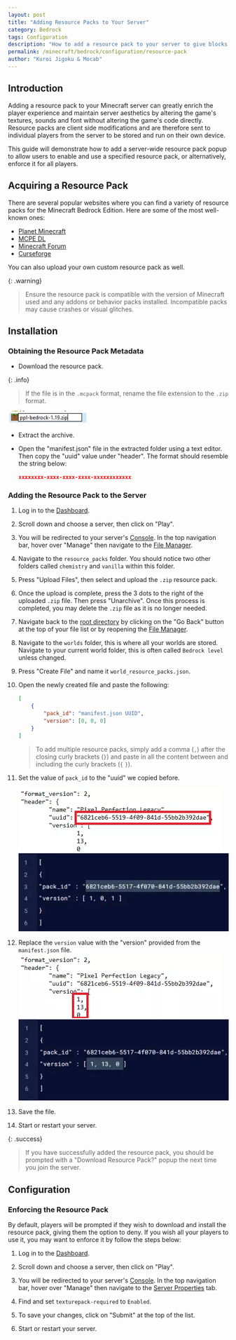 ```yaml
---
layout: post
title: "Adding Resource Packs to Your Server"
category: Bedrock
tags: Configuration
description: "How to add a resource pack to your server to give blocks and textures a new look and feel."
permalink: /minecraft/bedrock/configuration/resource-pack
author: "Kuroi Jigoku & Mocab"
---
```


## Introduction

Adding a resource pack to your Minecraft server can greatly enrich the player experience and maintain server aesthetics by altering the game's textures, sounds and font without altering the game's code directly. Resource packs are client side modifications and are therefore sent to individual players from the server to be stored and run on their own device.

This guide will demonstrate how to add a server-wide resource pack popup to allow users to enable and use a specified resource pack, or alternatively, enforce it for all players.

## Acquiring a Resource Pack

There are several popular websites where you can find a variety of resource packs for the Minecraft Bedrock Edition. Here are some of the most well-known ones:

- [Planet Minecraft](https://www.planetminecraft.com/ "A popular platform for sharing Minecraft content, including resource packs, maps, and skins. The site has a dedicated section for Bedrock Edition.")
- [MCPE DL](https://mcpedl.com/ "A website specifically focused on Minecraft Pocket Edition and Bedrock Edition, offering a wide range of resource packs, mods, maps, and more.")
- [Minecraft Forum](https://www.minecraftforum.net/ "A long-standing community forum for Minecraft players, featuring a section dedicated to resource packs for all editions, including Bedrock.")
- [Curseforge](https://www.curseforge.com/minecraft-bedrock "Known for hosting mods and addons for various games, CurseForge also has a section for Minecraft Bedrock Edition resource packs.")

You can also upload your own custom resource pack as well.

{: .warning}

> Ensure the resource pack is compatible with the version of Minecraft used and any addons or behavior packs installed. Incompatible packs may cause crashes or visual glitches.

## Installation

### Obtaining the Resource Pack Metadata

- Download the resource pack.

{: .info}

> If the file is in the `.mcpack` format, rename the file extension to the `.zip` format.

![Renaming to zip](/content/assets/images/posts/rename.webp)

- Extract the archive.

- Open the "manifest.json" file in the extracted folder using a text editor. Then copy the "uuid" value under "header". The format should resemble the string below:

    ```json
    xxxxxxxx-xxxx-xxxx-xxxx-xxxxxxxxxxxx
    ```

### Adding the Resource Pack to the Server

1. Log in to the [Dashboard](https://client.falixnodes.net/).

2. Scroll down and choose a server, then click on "Play".

3. You will be redirected to your server's [Console](https://client.falixnodes.net/server/console). In the top navigation bar, hover over "Manage" then navigate to the [File Manager](https://client.falixnodes.net/server/filemanager?dir=/).

4. Navigate to the `resource_packs` folder. You should notice two other folders called `chemistry` and `vanilla` within this folder.

5. Press "Upload Files", then select and upload the `.zip` resource pack.

6. Once the upload is complete, press the 3 dots to the right of the uploaded `.zip` file. Then press "Unarchive". Once this process is completed, you may delete the `.zip` file as it is no longer needed.

7. Navigate back to the [root directory](https://client.falixnodes.net/server/filemanager?dir=/) by clicking on the "Go Back" button at the top of your file list or by reopening the [File Manager](https://client.falixnodes.net/server/filemanager?dir=/).

8. Navigate to the `worlds` folder, this is where all your worlds are stored. Navigate to your current world folder, this is often called `Bedrock level` unless changed.

9. Press "Create File" and name it `world_resource_packs.json`.

10. Open the newly created file and paste the following:

    ```json
    [
        {
            "pack_id": "manifest.json UUID",
            "version": [0, 0, 0]
        }
    ]
    ```

    > To add multiple resource packs, simply add a comma (`,`) after the closing curly brackets (`}`) and paste in all the content between and including the curly brackets (`{` `}`).

11. Set the value of `pack_id` to the "uuid" we copied before.

    ![manifest-packid](/content/assets/images/posts/manifest-packid.webp)
    ![pack id](/content/assets/images/posts/BedrockPackID.webp)

12. Replace the `version` value with the "version" provided from the `manifest.json` file.
    ![manifest-ver](/content/assets/images/posts/manifest-ver.webp)
    ![version](/content/assets/images/posts/BedrockResourceVer.webp)

13. Save the file.

14. Start or restart your server.

{: .success}

> If you have successfully added the resource pack, you should be prompted with a "Download Resource Pack?" popup the next time you join the server.

## Configuration

### Enforcing the Resource Pack

By default, players will be prompted if they wish to download and install the resource pack, giving them the option to deny. If you wish all your players to use it, you may want to enforce it by follow the steps below:

1. Log in to the [Dashboard](https://client.falixnodes.net/).

2. Scroll down and choose a server, then click on "Play".

3. You will be redirected to your server's [Console](https://client.falixnodes.net/server/console). In the top navigation bar, hover over "Manage" then navigate to the [Server Properties](https://client.falixnodes.net/server/properties) tab.

4. Find and set `texturepack-required` to `Enabled`.

5. To save your changes, click on "Submit" at the top of the list.

6. Start or restart your server.
